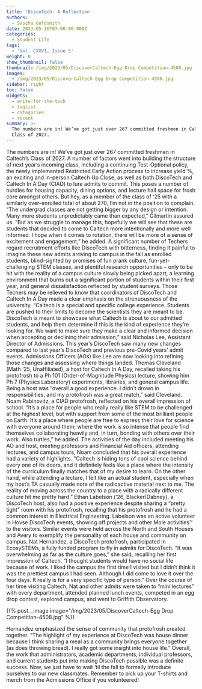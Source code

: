 ```yaml
---
title: 'DiscoTech: A Reflection'
authors:
  - Sascha Goldsmith
date: 2023-05-16T07:00:00.000Z
categories:
  - Student Life
tags:
  - 'Vol. CXXVI, Issue 5'
weight: 0
show_thumbnail: false
thumbnail: /img/2023/05/DiscoverCaltech-Egg Drop Competition-4508.jpg
images:
  - /img/2023/05/DiscoverCaltech-Egg Drop Competition-4508.jpg
sidebar: right
toc: false
widgets:
  - write-for-the-tech
  - taglist
  - categories
  - recent
summary: >-
  The numbers are in! We’ve got just over 267 committed freshmen in Caltech’s
  Class of 2027.
---
```


The numbers are in! We’ve got just over 267 committed freshmen in Caltech’s Class of 2027. A number of factors went into building the structure of next year’s incoming class, including a continuing Test-Optional policy, the newly implemented Restricted Early Action process to increase yield %, an exciting and in-person Caltech Up Close, as well as both DiscoTech and Caltech In A Day (CIAD) to lure admits to commit.
This poses a number of hurdles for housing capacity, dining options, and lecture hall space for frosh core amongst others. But hey, as a member of the class of ‘25 with a similarly over-enrolled total of about 270, I’m not in the position to complain.
“The undergrad classes are not getting bigger by any design or intention. Many more students unpredictably came than expected,” Gilmartin assured us. “But as we struggle to manage this, hopefully we will see that these are students that decided to come to Caltech more intentionally and more well informed. I hope when it comes to rotation, there will be more of a sense of excitement and engagement,” he added.
A significant number of Techers regard recruitment efforts like DiscoTech with bitterness, finding it painful to imagine these new admits arriving to campus in the fall as enrolled students, blind-sighted by promises of fun prank culture, fun-yet-challenging STEM classes, and plentiful research opportunities – only to be hit with the reality of a campus culture slowly being picked apart, a learning environment that burns out a significant portion of students within their first year, and general dissatisfaction reflected by student surveys. Those Techers may be relieved to know that coordinators of DiscoTech and Caltech In A Day made a clear emphasis on the strenuousness of the university.
“Caltech is a special and specific college experience. Students are pushed to their limits to become the scientists they are meant to be. DiscoTech is meant to showcase what Caltech is about to our admitted students, and help them determine if this is the kind of experience they’re looking for. We want to make sure they make a clear and informed decision when accepting or declining their admission,” said Nicholas Lee, Assistant Director of Admissions.
This year’s DiscoTech saw many new changes compared to last year’s DiscoTech and previous pre-Covid years’ admit events. Admissions Officers (AOs) like Lee are now looking into refining those changes and assessing where things landed.
Thomas Cleveland (Math ‘25, Unaffiliated), a host for Caltech In A Day, recalled taking his protofrosh to a Ph 101 (Order-of-Magnitude Physics) lecture, showing him Ph 7 (Physics Laboratory) experiments, libraries, and general campus life. Being a host was “overall a good experience. I didn’t drown in responsibilities, and my protofrosh was a great match,” said Cleveland.
Noam Rabinovitz, a CIAD protofrosh, reflected on his overall impression of school. “It’s a place for people who really really like STEM to be challenged at the highest level, but with support from some of the most brilliant people on Earth. It’s a place where people are free to express their love for science with everyone around them; where the work is so intense that people find themselves collaborating heavily and, in turn, bonding with others over their work. Also turtles,” he added.
The activities of the day included meeting his AO and host, meeting professors and Financial Aid officers, attending lectures, and campus tours, Noam concluded that his overall experience had a variety of highlights. “Caltech is hiding tons of cool science behind every one of its doors, and it definitely feels like a place where the intensity of the curriculum finally matches that of my desire to learn. On the other hand, while attending a lecture, I felt like an actual student, especially when my host’s TA casually made note of the radioactive material next to me. The reality of moving across the country to a place with a radically different culture hit me pretty hard.”
Ethan Labelson (‘26, Blacker/Dabney), a DiscoTech host, also had a positive experience despite sharing a “pretty tight” room with his protofrosh, recalling that his protofrosh and he had a common interest in Electrical Engineering. Labelson was an active volunteer in Hovse DiscoTech events, showing off projects and other Mole activities™ to the visitors. Similar events were held across the North and South Houses and Avery to exemplify the personality of each house and community on campus.
Nat Hernandez, a DiscoTech protofrosh, participated in EcosySTEMs, a fully funded program to fly in admits for DiscoTech.
“It was overwhelming as far as the culture goes,” she said, recalling her first impression of Caltech. “I thought students would have no social life because of work. I liked the campus the first time I visited but I didn’t think it was the prettiest campus I had seen. Although I did come to love it over the four days. It really is for a very specific type of person.”
Over the course of her time visiting Caltech, Nat and other admits were taken to “mini lectures” with every department, attended planned lunch events, competed in an egg drop contest, explored campus, and went to Griffith Observatory.

{{% post__image image="/img/2023/05/DiscoverCaltech-Egg Drop Competition-4508.jpg" %}}


Hernandez emphasized the sense of community that protofrosh created together. “The highlight of my experience at DiscoTech was house dinner because I think sharing a meal as a community brings everyone together (as does throwing bread). I really got some insight into house life.”
Overall, the work that administrators, academic departments, individual professors, and current students put into making DiscoTech possible was a definite success. Now, we just have to wait ‘til the fall to formally introduce ourselves to our new classmates. Remember to pick up your T-shirts and merch from the Admissions Office if you volunteered!
